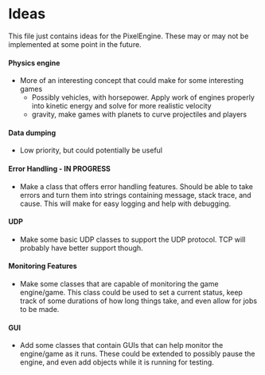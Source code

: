 # Ideas

This file just contains ideas for the PixelEngine. These may or may not be implemented at some point in the future.

#### Physics engine

- More of an interesting concept that could make for some interesting games
  - Possibly vehicles, with horsepower. Apply work of engines properly into kinetic energy and solve for more realistic velocity
  - gravity, make games with planets to curve projectiles and players

#### Data dumping

- Low priority, but could potentially be useful

#### Error Handling - IN PROGRESS

- Make a class that offers error handling features. Should be able to take errors and turn them into strings containing message, stack trace, and cause. This will make for easy logging and help with debugging.

#### UDP

- Make some basic UDP classes to support the UDP protocol. TCP will probably have better support though.

#### Monitoring Features

- Make some classes that are capable of monitoring the game engine/game. This class could be used to set a current status, keep track of some durations of how long things take, and even allow for jobs to be made.

#### GUI

- Add some classes that contain GUIs that can help monitor the engine/game as it runs. These could be extended to possibly pause the engine, and even add objects while it is running for testing.
